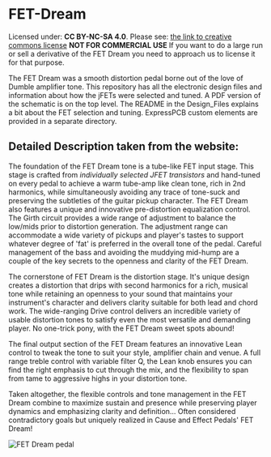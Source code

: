 # FET-Dream
Licensed under: **CC BY-NC-SA 4.0**. Please see: [the link to creative commons license](https://creativecommons.org/licenses/by-nc-sa/4.0/legalcode)
**NOT FOR COMMERCIAL USE** If you want to do a large run or sell a derivative of the FET Dream you need to approach us to license it for that purpose.

The FET Dream was a smooth distortion pedal borne out of the love of Dumble amplifier tone. This repository has all the electronic design files and information about how the jFETs were selected and tuned.  A PDF version of the schematic is on the top level.  The README in the Design_Files explains a bit about the FET selection and tuning.  ExpressPCB custom elements are provided in a separate directory.

## Detailed Description taken from the website:
The foundation of the FET Dream tone is a tube-like FET input stage. This stage is crafted from *individually selected JFET transistors* and hand-tuned on every pedal to achieve a warm tube-amp like clean tone, rich in 2nd harmonics, while simultaneously avoiding any trace of tone-suck and preserving the subtleties of the guitar pickup character.
The FET Dream also features a unique and innovative pre-distortion equalization control. The Girth circuit provides a wide range of adjustment to balance the low/mids prior to distortion generation. The adjustment range can accommodate a wide variety of pickups and player's tastes to support whatever degree of 'fat' is preferred in the overall tone of the pedal. Careful management of the bass and avoiding the muddying mid-hump are a couple of the key secrets to the openness and clarity of the FET Dream.

The cornerstone of FET Dream is the distortion stage. It's unique design creates a distortion that drips with second harmonics for a rich, musical tone while retaining an openness to your sound that maintains your instrument's character and delivers clarity suitable for both lead and chord work. The wide-ranging Drive control delivers an incredible variety of usable distortion tones to satisfy even the most versatile and demanding player. No one-trick pony, with the FET Dream sweet spots abound!

The final output section of the FET Dream features an innovative Lean control to tweak the tone to suit your style, amplifier chain and venue. A full range treble control with variable filter Q, the Lean knob ensures you can find the right emphasis to cut through the mix, and the flexibility to span from tame to aggressive highs in your distortion tone.

Taken altogether, the flexible controls and tone management in the FET Dream combine to maximize sustain and presence while preserving player dynamics and emphasizing clarity and definition... Often considered contradictory goals but uniquely realized in Cause and Effect Pedals' FET Dream!

![FET Dream pedal](.png)
